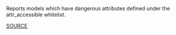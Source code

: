 Reports models which have dangerous attributes defined under the attr_accessible whitelist.


[SOURCE](http://brakemanscanner.org/docs/warning_types/attribute_restriction/)